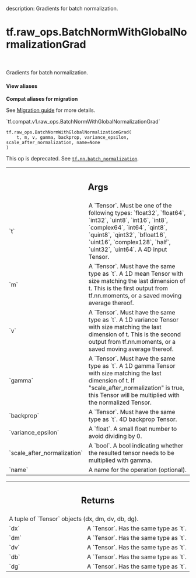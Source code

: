 description: Gradients for batch normalization.

<div itemscope itemtype="http://developers.google.com/ReferenceObject">
<meta itemprop="name" content="tf.raw_ops.BatchNormWithGlobalNormalizationGrad" />
<meta itemprop="path" content="Stable" />
</div>

# tf.raw_ops.BatchNormWithGlobalNormalizationGrad

<!-- Insert buttons and diff -->

<table class="tfo-notebook-buttons tfo-api nocontent" align="left">

</table>



Gradients for batch normalization.

<section class="expandable">
  <h4 class="showalways">View aliases</h4>
  <p>
<b>Compat aliases for migration</b>
<p>See
<a href="https://www.tensorflow.org/guide/migrate">Migration guide</a> for
more details.</p>
<p>`tf.compat.v1.raw_ops.BatchNormWithGlobalNormalizationGrad`</p>
</p>
</section>

<pre class="devsite-click-to-copy prettyprint lang-py tfo-signature-link">
<code>tf.raw_ops.BatchNormWithGlobalNormalizationGrad(
    t, m, v, gamma, backprop, variance_epsilon, scale_after_normalization, name=None
)
</code></pre>



<!-- Placeholder for "Used in" -->

This op is deprecated. See <a href="../../tf/nn/batch_normalization.md"><code>tf.nn.batch_normalization</code></a>.

<!-- Tabular view -->
 <table class="responsive fixed orange">
<colgroup><col width="214px"><col></colgroup>
<tr><th colspan="2"><h2 class="add-link">Args</h2></th></tr>

<tr>
<td>
`t`
</td>
<td>
A `Tensor`. Must be one of the following types: `float32`, `float64`, `int32`, `uint8`, `int16`, `int8`, `complex64`, `int64`, `qint8`, `quint8`, `qint32`, `bfloat16`, `uint16`, `complex128`, `half`, `uint32`, `uint64`.
A 4D input Tensor.
</td>
</tr><tr>
<td>
`m`
</td>
<td>
A `Tensor`. Must have the same type as `t`.
A 1D mean Tensor with size matching the last dimension of t.
This is the first output from tf.nn.moments,
or a saved moving average thereof.
</td>
</tr><tr>
<td>
`v`
</td>
<td>
A `Tensor`. Must have the same type as `t`.
A 1D variance Tensor with size matching the last dimension of t.
This is the second output from tf.nn.moments,
or a saved moving average thereof.
</td>
</tr><tr>
<td>
`gamma`
</td>
<td>
A `Tensor`. Must have the same type as `t`.
A 1D gamma Tensor with size matching the last dimension of t.
If "scale_after_normalization" is true, this Tensor will be multiplied
with the normalized Tensor.
</td>
</tr><tr>
<td>
`backprop`
</td>
<td>
A `Tensor`. Must have the same type as `t`. 4D backprop Tensor.
</td>
</tr><tr>
<td>
`variance_epsilon`
</td>
<td>
A `float`. A small float number to avoid dividing by 0.
</td>
</tr><tr>
<td>
`scale_after_normalization`
</td>
<td>
A `bool`.
A bool indicating whether the resulted tensor
needs to be multiplied with gamma.
</td>
</tr><tr>
<td>
`name`
</td>
<td>
A name for the operation (optional).
</td>
</tr>
</table>



<!-- Tabular view -->
 <table class="responsive fixed orange">
<colgroup><col width="214px"><col></colgroup>
<tr><th colspan="2"><h2 class="add-link">Returns</h2></th></tr>
<tr class="alt">
<td colspan="2">
A tuple of `Tensor` objects (dx, dm, dv, db, dg).
</td>
</tr>
<tr>
<td>
`dx`
</td>
<td>
A `Tensor`. Has the same type as `t`.
</td>
</tr><tr>
<td>
`dm`
</td>
<td>
A `Tensor`. Has the same type as `t`.
</td>
</tr><tr>
<td>
`dv`
</td>
<td>
A `Tensor`. Has the same type as `t`.
</td>
</tr><tr>
<td>
`db`
</td>
<td>
A `Tensor`. Has the same type as `t`.
</td>
</tr><tr>
<td>
`dg`
</td>
<td>
A `Tensor`. Has the same type as `t`.
</td>
</tr>
</table>


